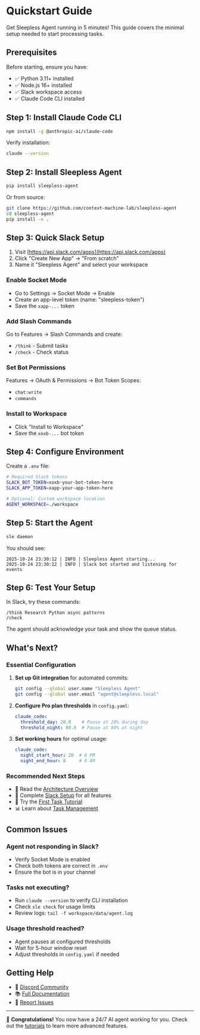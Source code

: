 # Quickstart Guide

Get Sleepless Agent running in 5 minutes! This guide covers the minimal setup needed to start processing tasks.

## Prerequisites

Before starting, ensure you have:

- ✅ Python 3.11+ installed
- ✅ Node.js 16+ installed
- ✅ Slack workspace access
- ✅ Claude Code CLI installed

## Step 1: Install Claude Code CLI

```bash
npm install -g @anthropic-ai/claude-code
```

Verify installation:
```bash
claude --version
```

## Step 2: Install Sleepless Agent

```bash
pip install sleepless-agent
```

Or from source:
```bash
git clone https://github.com/context-machine-lab/sleepless-agent
cd sleepless-agent
pip install -e .
```

## Step 3: Quick Slack Setup

1. Visit [https://api.slack.com/apps](https://api.slack.com/apps)
2. Click "Create New App" → "From scratch"
3. Name it "Sleepless Agent" and select your workspace

### Enable Socket Mode
- Go to Settings → Socket Mode → Enable
- Create an app-level token (name: "sleepless-token")
- Save the `xapp-...` token

### Add Slash Commands
Go to Features → Slash Commands and create:
- `/think` - Submit tasks
- `/check` - Check status

### Set Bot Permissions
Features → OAuth & Permissions → Bot Token Scopes:
- `chat:write`
- `commands`

### Install to Workspace
- Click "Install to Workspace"
- Save the `xoxb-...` bot token

## Step 4: Configure Environment

Create a `.env` file:

```bash
# Required Slack tokens
SLACK_BOT_TOKEN=xoxb-your-bot-token-here
SLACK_APP_TOKEN=xapp-your-app-token-here

# Optional: Custom workspace location
AGENT_WORKSPACE=./workspace
```

## Step 5: Start the Agent

```bash
sle daemon
```

You should see:
```
2025-10-24 23:30:12 | INFO | Sleepless Agent starting...
2025-10-24 23:30:12 | INFO | Slack bot started and listening for events
```

## Step 6: Test Your Setup

In Slack, try these commands:

```
/think Research Python async patterns
/check
```

The agent should acknowledge your task and show the queue status.

## What's Next?

### Essential Configuration

1. **Set up Git integration** for automated commits:
   ```bash
   git config --global user.name "Sleepless Agent"
   git config --global user.email "agent@sleepless.local"
   ```

2. **Configure Pro plan thresholds** in `config.yaml`:
   ```yaml
   claude_code:
     threshold_day: 20.0    # Pause at 20% during day
     threshold_night: 80.0  # Pause at 80% at night
   ```

3. **Set working hours** for optimal usage:
   ```yaml
   claude_code:
     night_start_hour: 20  # 8 PM
     night_end_hour: 8     # 8 AM
   ```

### Recommended Next Steps

- 📖 Read the [Architecture Overview](concepts/architecture.md)
- 🔧 Complete [Slack Setup](guides/slack-setup.md) for all features
- 🎯 Try the [First Task Tutorial](tutorials/first-task.md)
- 📊 Learn about [Task Management](guides/project-management.md)

## Common Issues

### Agent not responding in Slack?
- Verify Socket Mode is enabled
- Check both tokens are correct in `.env`
- Ensure the bot is in your channel

### Tasks not executing?
- Run `claude --version` to verify CLI installation
- Check `sle check` for usage limits
- Review logs: `tail -f workspace/data/agent.log`

### Usage threshold reached?
- Agent pauses at configured thresholds
- Wait for 5-hour window reset
- Adjust thresholds in `config.yaml` if needed

## Getting Help

- 💬 [Discord Community](https://discord.gg/74my3Wkn)
- 📚 [Full Documentation](index.md)
- 🐛 [Report Issues](https://github.com/context-machine-lab/sleepless-agent/issues)

---

🎉 **Congratulations!** You now have a 24/7 AI agent working for you. Check out the [tutorials](tutorials/first-task.md) to learn more advanced features.